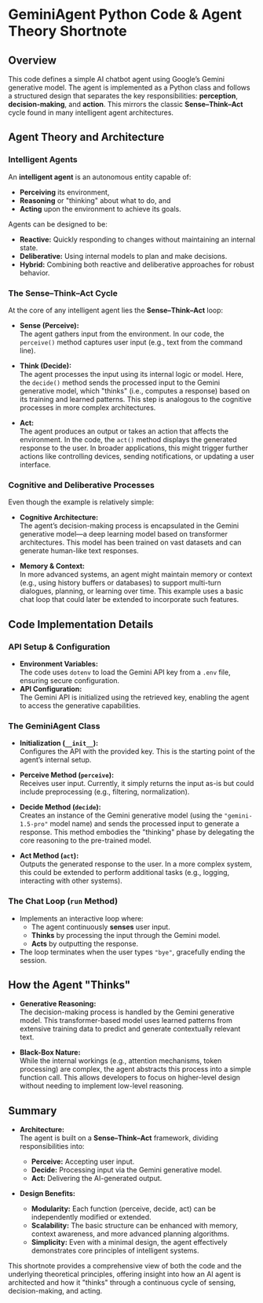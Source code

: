 # GeminiAgent Python Code & Agent Theory Shortnote

## Overview

This code defines a simple AI chatbot agent using Google’s Gemini generative model. The agent is implemented as a Python class and follows a structured design that separates the key responsibilities: **perception**, **decision-making**, and **action**. This mirrors the classic **Sense–Think–Act** cycle found in many intelligent agent architectures.

## Agent Theory and Architecture

### Intelligent Agents

An **intelligent agent** is an autonomous entity capable of:
- **Perceiving** its environment,
- **Reasoning** or "thinking" about what to do, and
- **Acting** upon the environment to achieve its goals.

Agents can be designed to be:
- **Reactive:** Quickly responding to changes without maintaining an internal state.
- **Deliberative:** Using internal models to plan and make decisions.
- **Hybrid:** Combining both reactive and deliberative approaches for robust behavior.

### The Sense–Think–Act Cycle

At the core of any intelligent agent lies the **Sense–Think–Act** loop:

- **Sense (Perceive):**  
  The agent gathers input from the environment. In our code, the `perceive()` method captures user input (e.g., text from the command line).

- **Think (Decide):**  
  The agent processes the input using its internal logic or model. Here, the `decide()` method sends the processed input to the Gemini generative model, which "thinks" (i.e., computes a response) based on its training and learned patterns. This step is analogous to the cognitive processes in more complex architectures.

- **Act:**  
  The agent produces an output or takes an action that affects the environment. In the code, the `act()` method displays the generated response to the user. In broader applications, this might trigger further actions like controlling devices, sending notifications, or updating a user interface.

### Cognitive and Deliberative Processes

Even though the example is relatively simple:
- **Cognitive Architecture:**  
  The agent’s decision-making process is encapsulated in the Gemini generative model—a deep learning model based on transformer architectures. This model has been trained on vast datasets and can generate human-like text responses.
  
- **Memory & Context:**  
  In more advanced systems, an agent might maintain memory or context (e.g., using history buffers or databases) to support multi-turn dialogues, planning, or learning over time. This example uses a basic chat loop that could later be extended to incorporate such features.

## Code Implementation Details

### API Setup & Configuration
- **Environment Variables:**  
  The code uses `dotenv` to load the Gemini API key from a `.env` file, ensuring secure configuration.
- **API Configuration:**  
  The Gemini API is initialized using the retrieved key, enabling the agent to access the generative capabilities.

### The GeminiAgent Class

- **Initialization (`__init__`):**  
  Configures the API with the provided key. This is the starting point of the agent’s internal setup.

- **Perceive Method (`perceive`):**  
  Receives user input. Currently, it simply returns the input as-is but could include preprocessing (e.g., filtering, normalization).

- **Decide Method (`decide`):**  
  Creates an instance of the Gemini generative model (using the `"gemini-1.5-pro"` model name) and sends the processed input to generate a response. This method embodies the "thinking" phase by delegating the core reasoning to the pre-trained model.

- **Act Method (`act`):**  
  Outputs the generated response to the user. In a more complex system, this could be extended to perform additional tasks (e.g., logging, interacting with other systems).

### The Chat Loop (`run` Method)
- Implements an interactive loop where:
  - The agent continuously **senses** user input.
  - **Thinks** by processing the input through the Gemini model.
  - **Acts** by outputting the response.
- The loop terminates when the user types `"bye"`, gracefully ending the session.

## How the Agent "Thinks"

- **Generative Reasoning:**  
  The decision-making process is handled by the Gemini generative model. This transformer-based model uses learned patterns from extensive training data to predict and generate contextually relevant text.
  
- **Black-Box Nature:**  
  While the internal workings (e.g., attention mechanisms, token processing) are complex, the agent abstracts this process into a simple function call. This allows developers to focus on higher-level design without needing to implement low-level reasoning.

## Summary

- **Architecture:**  
  The agent is built on a **Sense–Think–Act** framework, dividing responsibilities into:
  - **Perceive:** Accepting user input.
  - **Decide:** Processing input via the Gemini generative model.
  - **Act:** Delivering the AI-generated output.

- **Design Benefits:**  
  - **Modularity:** Each function (perceive, decide, act) can be independently modified or extended.
  - **Scalability:** The basic structure can be enhanced with memory, context awareness, and more advanced planning algorithms.
  - **Simplicity:** Even with a minimal design, the agent effectively demonstrates core principles of intelligent systems.

This shortnote provides a comprehensive view of both the code and the underlying theoretical principles, offering insight into how an AI agent is architected and how it "thinks" through a continuous cycle of sensing, decision-making, and acting.
